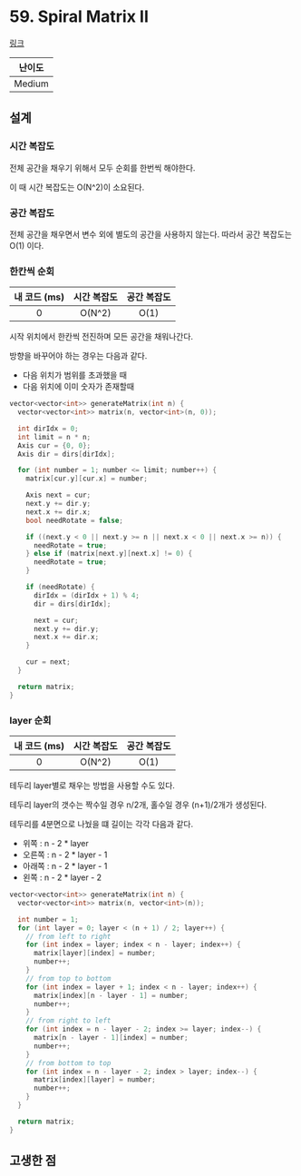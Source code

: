# 59. Spiral Matrix II

[링크](https://leetcode.com/problems/spiral-matrix-ii/)

| 난이도 |
| :----: |
| Medium |

## 설계

### 시간 복잡도

전체 공간을 채우기 위해서 모두 순회를 한번씩 해야한다.

이 때 시간 복잡도는 O(N^2)이 소요된다.

### 공간 복잡도

전체 공간을 채우면서 변수 외에 별도의 공간을 사용하지 않는다. 따라서 공간 복잡도는 O(1) 이다.

### 한칸씩 순회

| 내 코드 (ms) | 시간 복잡도 | 공간 복잡도 |
| :----------: | :---------: | :---------: |
|      0       |   O(N^2)    |    O(1)     |

시작 위치에서 한칸씩 전진하며 모든 공간을 채워나간다.

방향을 바꾸어야 하는 경우는 다음과 같다.

- 다음 위치가 범위를 초과했을 때
- 다음 위치에 이미 숫자가 존재할때

```cpp
vector<vector<int>> generateMatrix(int n) {
  vector<vector<int>> matrix(n, vector<int>(n, 0));

  int dirIdx = 0;
  int limit = n * n;
  Axis cur = {0, 0};
  Axis dir = dirs[dirIdx];

  for (int number = 1; number <= limit; number++) {
    matrix[cur.y][cur.x] = number;

    Axis next = cur;
    next.y += dir.y;
    next.x += dir.x;
    bool needRotate = false;

    if ((next.y < 0 || next.y >= n || next.x < 0 || next.x >= n)) {
      needRotate = true;
    } else if (matrix[next.y][next.x] != 0) {
      needRotate = true;
    }

    if (needRotate) {
      dirIdx = (dirIdx + 1) % 4;
      dir = dirs[dirIdx];

      next = cur;
      next.y += dir.y;
      next.x += dir.x;
    }

    cur = next;
  }

  return matrix;
}
```

### layer 순회

| 내 코드 (ms) | 시간 복잡도 | 공간 복잡도 |
| :----------: | :---------: | :---------: |
|      0       |   O(N^2)    |    O(1)     |

테두리 layer별로 채우는 방법을 사용할 수도 있다.

테두리 layer의 갯수는 짝수일 경우 n/2개, 홀수일 경우 (n+1)/2개가 생성된다.

테두리를 4분면으로 나눴을 떄 길이는 각각 다음과 같다.

- 위쪽 : n - 2 \* layer
- 오른쪽 : n - 2 \* layer - 1
- 아래쪽 : n - 2 \* layer - 1
- 왼쪽 : n - 2 \* layer - 2

```cpp
vector<vector<int>> generateMatrix(int n) {
  vector<vector<int>> matrix(n, vector<int>(n));

  int number = 1;
  for (int layer = 0; layer < (n + 1) / 2; layer++) {
    // from left to right
    for (int index = layer; index < n - layer; index++) {
      matrix[layer][index] = number;
      number++;
    }
    // from top to bottom
    for (int index = layer + 1; index < n - layer; index++) {
      matrix[index][n - layer - 1] = number;
      number++;
    }
    // from right to left
    for (int index = n - layer - 2; index >= layer; index--) {
      matrix[n - layer - 1][index] = number;
      number++;
    }
    // from bottom to top
    for (int index = n - layer - 2; index > layer; index--) {
      matrix[index][layer] = number;
      number++;
    }
  }

  return matrix;
}
```

## 고생한 점
